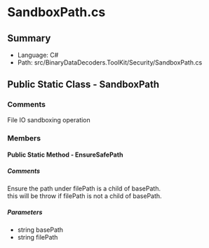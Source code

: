 ﻿# SandboxPath.cs

## Summary

* Language: C#
* Path: src/BinaryDataDecoders.ToolKit/Security/SandboxPath.cs

## Public Static Class - SandboxPath

### Comments

 <summary>
 File IO sandboxing operation
 </summary>

### Members

#### Public Static Method - EnsureSafePath

##### Comments

 <summary>
 Ensure the path under <c>filePath</c> is a child of <c>basePath</c>.
 </summary>
 <paramname="basePath"></param>
 <paramname="filePath"></param>
 <returns></returns>
 <exceptioncref="System.ApplicationException">this will be throw if <c>filePath</c> is not a child of <c>basePath</c>.</exception>

#####  Parameters

 - string basePath 
 - string filePath 

